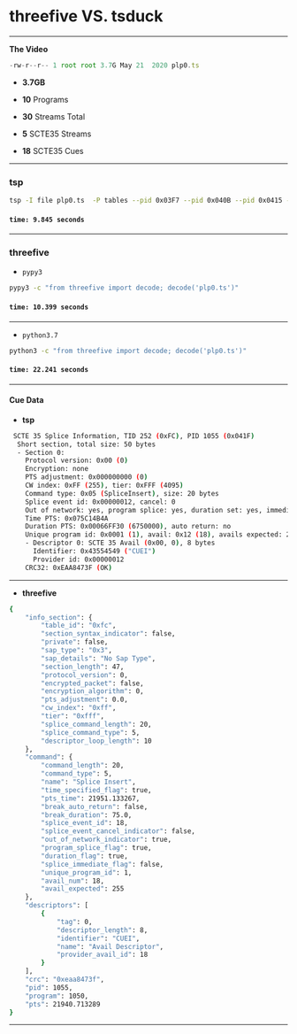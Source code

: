 # threefive VS. tsduck 
___

__The Video__

```js
-rw-r--r-- 1 root root 3.7G May 21  2020 plp0.ts
```
  *   __3.7GB__
  
  * __10__ Programs
  
  * __30__ Streams Total
  
  * __5__ SCTE35 Streams
  
  * __18__ SCTE35 Cues

___



### tsp
```sh
tsp -I file plp0.ts  -P tables --pid 0x03F7 --pid 0x040B --pid 0x0415 --pid 0x041F --pid 0x0451 --text -  -O drop
```
#### `time: 9.845 seconds` 
___


### threefive 
* `pypy3 `
```sh
pypy3 -c "from threefive import decode; decode('plp0.ts')"

```
####  `time: 10.399 seconds`
___

* `python3.7`
```sh
python3 -c "from threefive import decode; decode('plp0.ts')"

```
####  `time: 22.241 seconds`
___



#### Cue Data


* __tsp__ 
```sh
 SCTE 35 Splice Information, TID 252 (0xFC), PID 1055 (0x041F)
  Short section, total size: 50 bytes
  - Section 0:
    Protocol version: 0x00 (0)
    Encryption: none
    PTS adjustment: 0x000000000 (0)
    CW index: 0xFF (255), tier: 0xFFF (4095)
    Command type: 0x05 (SpliceInsert), size: 20 bytes
    Splice event id: 0x00000012, cancel: 0
    Out of network: yes, program splice: yes, duration set: yes, immediate: no
    Time PTS: 0x075C14B4A
    Duration PTS: 0x00066FF30 (6750000), auto return: no
    Unique program id: 0x0001 (1), avail: 0x12 (18), avails expected: 255
    - Descriptor 0: SCTE 35 Avail (0x00, 0), 8 bytes
      Identifier: 0x43554549 ("CUEI")
      Provider id: 0x00000012
    CRC32: 0xEAA8473F (OK)
```
___


* __threefive__ 
```sh
{
    "info_section": {
        "table_id": "0xfc",
        "section_syntax_indicator": false,
        "private": false,
        "sap_type": "0x3",
        "sap_details": "No Sap Type",
        "section_length": 47,
        "protocol_version": 0,
        "encrypted_packet": false,
        "encryption_algorithm": 0,
        "pts_adjustment": 0.0,
        "cw_index": "0xff",
        "tier": "0xfff",
        "splice_command_length": 20,
        "splice_command_type": 5,
        "descriptor_loop_length": 10
    },
    "command": {
        "command_length": 20,
        "command_type": 5,
        "name": "Splice Insert",
        "time_specified_flag": true,
        "pts_time": 21951.133267,
        "break_auto_return": false,
        "break_duration": 75.0,
        "splice_event_id": 18,
        "splice_event_cancel_indicator": false,
        "out_of_network_indicator": true,
        "program_splice_flag": true,
        "duration_flag": true,
        "splice_immediate_flag": false,
        "unique_program_id": 1,
        "avail_num": 18,
        "avail_expected": 255
    },
    "descriptors": [
        {
            "tag": 0,
            "descriptor_length": 8,
            "identifier": "CUEI",
            "name": "Avail Descriptor",
            "provider_avail_id": 18
        }
    ],
    "crc": "0xeaa8473f",
    "pid": 1055,
    "program": 1050,
    "pts": 21940.713289
}

```
___

